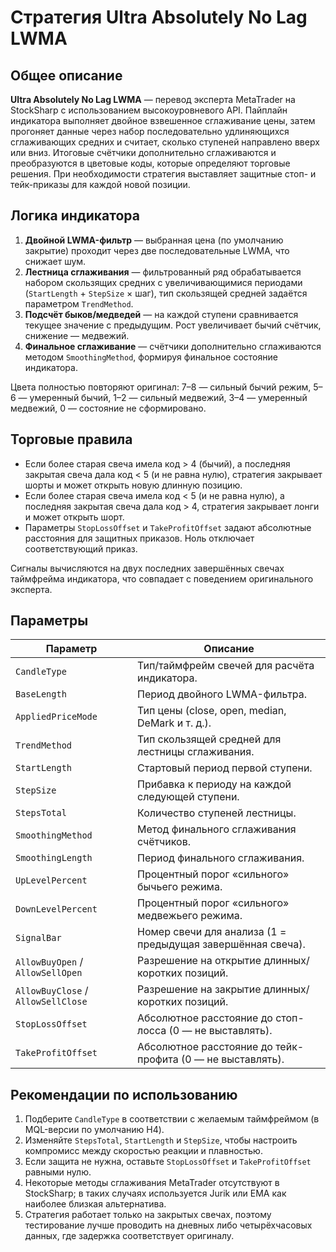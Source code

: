 # Стратегия Ultra Absolutely No Lag LWMA

## Общее описание

**Ultra Absolutely No Lag LWMA** — перевод эксперта MetaTrader на StockSharp с использованием высокоуровневого API. Пайплайн индикатора выполняет двойное взвешенное сглаживание цены, затем прогоняет данные через набор последовательно удлиняющихся сглаживающих средних и считает, сколько ступеней направлено вверх или вниз. Итоговые счётчики дополнительно сглаживаются и преобразуются в цветовые коды, которые определяют торговые решения. При необходимости стратегия выставляет защитные стоп- и тейк-приказы для каждой новой позиции.

## Логика индикатора

1. **Двойной LWMA-фильтр** — выбранная цена (по умолчанию закрытие) проходит через две последовательные LWMA, что снижает шум.
2. **Лестница сглаживания** — фильтрованный ряд обрабатывается набором скользящих средних с увеличивающимися периодами (`StartLength` + `StepSize` × шаг), тип скользящей средней задаётся параметром `TrendMethod`.
3. **Подсчёт быков/медведей** — на каждой ступени сравнивается текущее значение с предыдущим. Рост увеличивает бычий счётчик, снижение — медвежий.
4. **Финальное сглаживание** — счётчики дополнительно сглаживаются методом `SmoothingMethod`, формируя финальное состояние индикатора.

Цвета полностью повторяют оригинал: 7–8 — сильный бычий режим, 5–6 — умеренный бычий, 1–2 — сильный медвежий, 3–4 — умеренный медвежий, 0 — состояние не сформировано.

## Торговые правила

* Если более старая свеча имела код > 4 (бычий), а последняя закрытая свеча дала код < 5 (и не равна нулю), стратегия закрывает шорты и может открыть новую длинную позицию.
* Если более старая свеча имела код < 5 (и не равна нулю), а последняя закрытая свеча дала код > 4, стратегия закрывает лонги и может открыть шорт.
* Параметры `StopLossOffset` и `TakeProfitOffset` задают абсолютные расстояния для защитных приказов. Ноль отключает соответствующий приказ.

Сигналы вычисляются на двух последних завершённых свечах таймфрейма индикатора, что совпадает с поведением оригинального эксперта.

## Параметры

| Параметр | Описание |
| -------- | -------- |
| `CandleType` | Тип/таймфрейм свечей для расчёта индикатора. |
| `BaseLength` | Период двойного LWMA-фильтра. |
| `AppliedPriceMode` | Тип цены (close, open, median, DeMark и т. д.). |
| `TrendMethod` | Тип скользящей средней для лестницы сглаживания. |
| `StartLength` | Стартовый период первой ступени. |
| `StepSize` | Прибавка к периоду на каждой следующей ступени. |
| `StepsTotal` | Количество ступеней лестницы. |
| `SmoothingMethod` | Метод финального сглаживания счётчиков. |
| `SmoothingLength` | Период финального сглаживания. |
| `UpLevelPercent` | Процентный порог «сильного» бычьего режима. |
| `DownLevelPercent` | Процентный порог «сильного» медвежьего режима. |
| `SignalBar` | Номер свечи для анализа (1 = предыдущая завершённая свеча). |
| `AllowBuyOpen` / `AllowSellOpen` | Разрешение на открытие длинных/коротких позиций. |
| `AllowBuyClose` / `AllowSellClose` | Разрешение на закрытие длинных/коротких позиций. |
| `StopLossOffset` | Абсолютное расстояние до стоп-лосса (0 — не выставлять). |
| `TakeProfitOffset` | Абсолютное расстояние до тейк-профита (0 — не выставлять). |

## Рекомендации по использованию

1. Подберите `CandleType` в соответствии с желаемым таймфреймом (в MQL-версии по умолчанию H4).
2. Изменяйте `StepsTotal`, `StartLength` и `StepSize`, чтобы настроить компромисс между скоростью реакции и плавностью.
3. Если защита не нужна, оставьте `StopLossOffset` и `TakeProfitOffset` равными нулю.
4. Некоторые методы сглаживания MetaTrader отсутствуют в StockSharp; в таких случаях используется Jurik или EMA как наиболее близкая альтернатива.
5. Стратегия работает только на закрытых свечах, поэтому тестирование лучше проводить на дневных либо четырёхчасовых данных, где задержка соответствует оригиналу.
